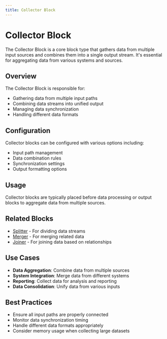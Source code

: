 ```yaml
---
title: Collector Block
---
```


# Collector Block

The Collector Block is a core block type that gathers data from multiple input sources and combines them into a single output stream. It's essential for aggregating data from various systems and sources.

## Overview

The Collector Block is responsible for:
- Gathering data from multiple input paths
- Combining data streams into unified output
- Managing data synchronization
- Handling different data formats

## Configuration

Collector blocks can be configured with various options including:
- Input path management
- Data combination rules
- Synchronization settings
- Output formatting options

## Usage

Collector blocks are typically placed before data processing or output blocks to aggregate data from multiple sources.

## Related Blocks

- [Splitter](/user-guide/block-types/core/Splitter) - For dividing data streams
- [Merger](/user-guide/block-types/core/Merger) - For merging related data
- [Joiner](/user-guide/block-types/core/joiner) - For joining data based on relationships

## Use Cases

- **Data Aggregation**: Combine data from multiple sources
- **System Integration**: Merge data from different systems
- **Reporting**: Collect data for analysis and reporting
- **Data Consolidation**: Unify data from various inputs

## Best Practices

- Ensure all input paths are properly connected
- Monitor data synchronization timing
- Handle different data formats appropriately
- Consider memory usage when collecting large datasets
